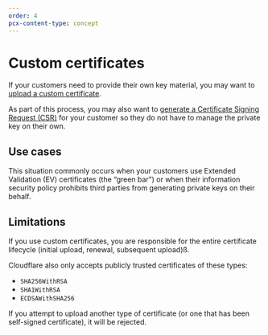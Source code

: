 ```yaml
---
order: 4
pcx-content-type: concept
---
```


# Custom certificates

If your customers need to provide their own key material, you may want to [upload a custom certificate](uploading-certificates).

As part of this process, you may also want to [generate a Certificate Signing Request (CSR)](certificate-signing-requests) for your customer so they do not have to manage the private key on their own.

## Use cases

This situation commonly occurs when your customers use Extended Validation (EV) certificates (the “green bar”) or when their information security policy prohibits third parties from generating private keys on their behalf. 

## Limitations

If you use custom certificates, you are responsible for the entire certificate lifecycle (initial upload, renewal, subsequent upload)ß.

Cloudflare also only accepts publicly trusted certificates of these types:

* `SHA256WithRSA`
* `SHA1WithRSA`
* `ECDSAWithSHA256`

If you attempt to upload another type of certificate (or one that has been self-signed certificate), it will be rejected.
